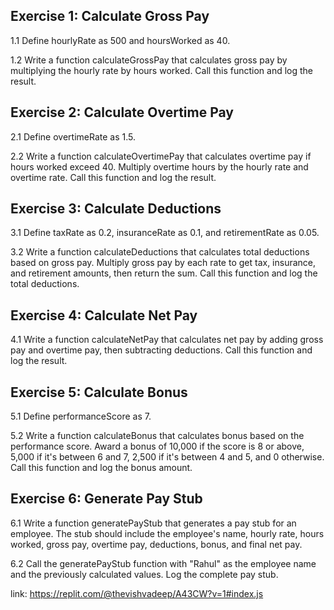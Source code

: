 ## Exercise 1: Calculate Gross Pay
1.1 Define hourlyRate as 500 and hoursWorked as 40.

1.2 Write a function calculateGrossPay that calculates gross pay by multiplying the hourly rate by hours worked. Call this function and log the result.

## Exercise 2: Calculate Overtime Pay
2.1 Define overtimeRate as 1.5.

2.2 Write a function calculateOvertimePay that calculates overtime pay if hours worked exceed 40. Multiply overtime hours by the hourly rate and overtime rate. Call this function and log the result.
## Exercise 3: Calculate Deductions
3.1 Define taxRate as 0.2, insuranceRate as 0.1, and retirementRate as 0.05.

3.2 Write a function calculateDeductions that calculates total deductions based on gross pay. Multiply gross pay by each rate to get tax, insurance, and retirement amounts, then return the sum. Call this function and log the total deductions.
## Exercise 4: Calculate Net Pay
4.1 Write a function calculateNetPay that calculates net pay by adding gross pay and overtime pay, then subtracting deductions. Call this function and log the result.
## Exercise 5: Calculate Bonus
5.1 Define performanceScore as 7.

5.2 Write a function calculateBonus that calculates bonus based on the performance score. Award a bonus of 10,000 if the score is 8 or above, 5,000 if it's between 6 and 7, 2,500 if it's between 4 and 5, and 0 otherwise. Call this function and log the bonus amount.
## Exercise 6: Generate Pay Stub
6.1 Write a function generatePayStub that generates a pay stub for an employee. The stub should include the employee's name, hourly rate, hours worked, gross pay, overtime pay, deductions, bonus, and final net pay.

6.2 Call the generatePayStub function with "Rahul" as the employee name and the previously calculated values. Log the complete pay stub.

link: https://replit.com/@thevishvadeep/A43CW?v=1#index.js
